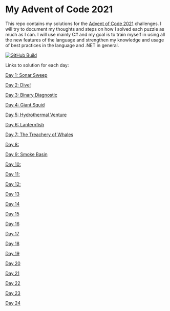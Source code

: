 # My Advent of Code 2021
This repo contains my solutions for the [Advent of Code 2021](https://adventofcode.com/) challenges. I will try to document my thoughts and steps on how I solved each puzzle as much as I can.
I will use mainly C# and my goal is to train myself in using all the new features of the language and strengthen my knowledge and usage of best practices in the language and .NET in general.

[![GitHub Build](https://github.com/jooni91/advent-of-code-2021/actions/workflows/dotnet.yml/badge.svg)](https://github.com/jooni91/advent-of-code-2021/actions/workflows/dotnet.yml)

Links to solution for each day:

[Day 1: Sonar Sweep](https://github.com/jooni91/advent-of-code-2021/tree/master/src/Solutions/Day01)

[Day 2: Dive!](https://github.com/jooni91/advent-of-code-2021/tree/master/src/Solutions/Day02)

[Day 3: Binary Diagnostic](https://github.com/jooni91/advent-of-code-2021/tree/master/src/Solutions/Day03)

[Day 4: Giant Squid](https://github.com/jooni91/advent-of-code-2021/tree/master/src/Solutions/Day04)

[Day 5: Hydrothermal Venture](https://github.com/jooni91/advent-of-code-2021/tree/master/src/Solutions/Day05)

[Day 6: Lanternfish](https://github.com/jooni91/advent-of-code-2021/tree/master/src/Solutions/Day06)

[Day 7: The Treachery of Whales](https://github.com/jooni91/advent-of-code-2021/tree/master/src/Solutions/Day07)

[Day 8: ](https://github.com/jooni91/advent-of-code-2021/tree/master/src/Solutions/Day08)

[Day 9: Smoke Basin](https://github.com/jooni91/advent-of-code-2021/tree/master/src/Solutions/Day09)

[Day 10: ](https://github.com/jooni91/advent-of-code-2021/tree/master/src/Solutions/Day10)

[Day 11: ](https://github.com/jooni91/advent-of-code-2021/tree/master/src/Solutions/Day11)

[Day 12: ](https://github.com/jooni91/advent-of-code-2021/tree/master/src/Solutions/Day12)

[Day 13](https://github.com/jooni91/advent-of-code-2021/tree/master/src/Solutions/Day13)

[Day 14](https://github.com/jooni91/advent-of-code-2021/tree/master/src/Solutions/Day14)

[Day 15](https://github.com/jooni91/advent-of-code-2021/tree/master/src/Solutions/Day15)

[Day 16](https://github.com/jooni91/advent-of-code-2021/tree/master/src/Solutions/Day16)

[Day 17](https://github.com/jooni91/advent-of-code-2021/tree/master/src/Solutions/Day17)

[Day 18](https://github.com/jooni91/advent-of-code-2021/tree/master/src/Solutions/Day18)

[Day 19](https://github.com/jooni91/advent-of-code-2021/tree/master/src/Solutions/Day19)

[Day 20](https://github.com/jooni91/advent-of-code-2021/tree/master/src/Solutions/Day20)

[Day 21](https://github.com/jooni91/advent-of-code-2021/tree/master/src/Solutions/Day21)

[Day 22](https://github.com/jooni91/advent-of-code-2021/tree/master/src/Solutions/Day22)

[Day 23](https://github.com/jooni91/advent-of-code-2021/tree/master/src/Solutions/Day23)

[Day 24](https://github.com/jooni91/advent-of-code-2021/tree/master/src/Solutions/Day24)
